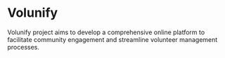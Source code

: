 # Volunify
Volunify project aims to develop a comprehensive online platform to facilitate community engagement and streamline volunteer management processes.
